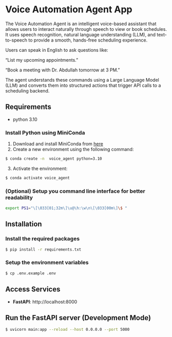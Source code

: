 # Voice Automation Agent App

The Voice Automation Agent is an intelligent voice-based assistant that allows users to interact naturally through speech to view or book schedules.
It uses speech recognition, natural language understanding (LLM), and text-to-speech to provide a smooth, hands-free scheduling experience.

Users can speak in English to ask questions like:

“List my upcoming appointments.”

“Book a meeting with Dr. Abdullah tomorrow at 3 PM.”

The agent understands these commands using a Large Language Model (LLM) and converts them into structured actions that trigger API calls to a scheduling backend.


## Requirements

- python 3.10 

### Install Python using MiniConda

1) Download and install MiniConda from [here](https://docs.anaconda.com/free/miniconda/#quick-command-line-install)
2) Create a new environment using the following command:
```bash
$ conda create -n  voice_agent python=3.10
```
3) Activate the environment:
```bash
$ conda activate voice_agent
```

### (Optional) Setup you command line interface for better readability

```bash
export PS1="\[\033[01;32m\]\u@\h:\w\n\[\033[00m\]\$ "
```


## Installation

### Install the required packages

```bash
$ pip install -r requirements.txt
```

### Setup the environment variables

```bash
$ cp .env.example .env
```

## Access Services

- **FastAPI**: http://localhost:8000

## Run the FastAPI server (Development Mode)

```bash
$ uvicorn main:app --reload --host 0.0.0.0 --port 5000
```
